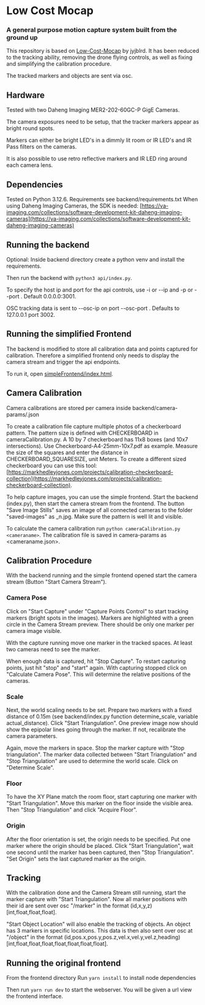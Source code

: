 # Low Cost Mocap

### A general purpose motion capture system built from the ground up

This repository is based on [Low-Cost-Mocap](https://github.com/jyjblrd/Low-Cost-Mocap) by jyjblrd.
It has been reduced to the tracking ability, removing the drone flying controls, as well as fixing and simplifying the calibration procedure.

The tracked markers and objects are sent via osc.

## Hardware

Tested with two Daheng Imaging MER2-202-60GC-P GigE Cameras.

The camera exposures need to be setup, that the tracker markers appear as bright round spots.

Markers can either be bright LED's in a dimmly lit room or IR LED's and IR Pass filters on the cameras.

It is also possible to use retro reflective markers and IR LED ring around each camera lens.

## Dependencies

Tested on Python 3.12.6. Requirements see backend/requirements.txt
When using Daheng Imaging Cameras, the SDK is needed: [https://va-imaging.com/collections/software-development-kit-daheng-imaging-cameras](https://va-imaging.com/collections/software-development-kit-daheng-imaging-cameras)

## Running the backend

Optional: Inside backend directory create a python venv and install the requirements.

Then run the backend with `python3 api/index.py`.

To specify the host ip and port for the api controls, use -i or --ip <ip-address> and -p or --port <port>. Default 0.0.0.0:3001.

OSC tracking data is sent to --osc-ip <ip-address> on port --osc-port <port>. Defaults to 127.0.0.1 port 3002.

## Running the simplified Frontend

The backend is modified to store all calibration data and points captured for calibration. Therefore a simplified frontend only needs to display the camera stream and trigger the api endpoints.

To run it, open [simpleFrontend/index.html](simpleFrontend/index.html).

## Camera Calibration

Camera calibrations are stored per camera inside backend/camera-params/<cameraname>.json

To create a calibration file capture multiple photos of a checkerboard pattern.
The pattern size is defined with CHECKERBOARD in cameraCalibration.py. A 10 by 7 checkerboard has 11x8 boxes (and 10x7 intersections).
Use Checkerboard-A4-25mm-10x7.pdf as example. Measure the size of the squares and enter the distance in CHECKERBOARD_SQUARESIZE, unit Meters.
To create a different sized checkerboard you can use this tool: [https://markhedleyjones.com/projects/calibration-checkerboard-collection](https://markhedleyjones.com/projects/calibration-checkerboard-collection).

To help capture images, you can use the simple frontend. Start the backend (index.py), then start the camera stream from the frontend. The button "Save Image Stills" saves an image of all connected cameras to the folder "saved-images" as <cameraname>_n.jpg. Make sure the pattern is well lit and visible. 

To calculate the camera calibration run `python cameraCalibration.py <cameraname>`. The calibration file is saved in camera-params as <cameraname.json>.

## Calibration Procedure

With the backend running and the simple frontend opened start the camera stream (Button "Start Camera Stream").

### Camera Pose

Click on "Start Capture" under "Capture Points Control" to start tracking markers (bright spots in the images).
Markers are highlighted with a green circle in the Camera Stream preview. There should be only one marker per camera image visible.

With the capture running move one marker in the tracked spaces. At least two cameras need to see the marker.

When enough data is captured, hit "Stop Capture". To restart capturing points, just hit "stop" and "start" again.
With capturing stopped click on "Calculate Camera Pose". This will determine the relative positions of the cameras.

### Scale

Next, the world scaling needs to be set. Prepare two markers with a fixed distance of 0.15m (see backend/index.py function determine_scale, variable actual_distance).
Click "Start Triangulation". One preview image now should show the epipolar lines going through the marker. If not, recalibrate the camera parameters. 

Again, move the markers in space. Stop the marker capture with "Stop triangulation". The marker data collected between "Start Triangulation" and "Stop Triangulation" are used to determine the world scale.
Click on "Determine Scale".

### Floor

To have the XY Plane match the room floor, start capturing one marker with "Start Triangulation". Move this marker on the floor inside the visible area. 
Then "Stop Triangulation" and click "Acquire Floor". 

### Origin

After the floor orientation is set, the origin needs to be specified.
Put one marker where the origin should be placed. Click "Start Triangulation", wait one second until the marker has been captured, then "Stop Triangulation". 
"Set Origin" sets the last captured marker as the origin.

## Tracking

With the calibration done and the Camera Stream still running, start the marker capture with "Start Triangulation".
Now all marker positions with their id are sent over osc "/marker" in the format (id,x,y,z) [int,float,float,float].

"Start Object Location" will also enable the tracking of objects. An object has 3 markers in specific locations. 
This data is then also sent over osc at "/object" in the format (id,pos.x,pos.y,pos.z,vel.x,vel.y,vel.z,heading) [int,float,float,float,float,float,float,float].


## Running the original frontend

From the frontend directory Run `yarn install` to install node dependencies 

Then run `yarn run dev` to start the webserver. You will be given a url view the frontend interface.